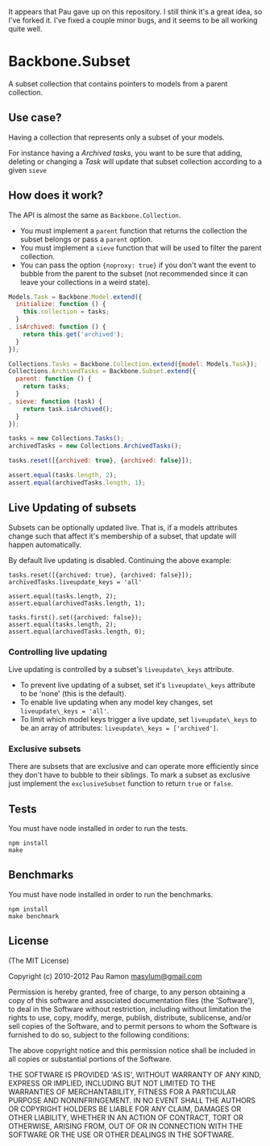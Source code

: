 It appears that Pau gave up on this repository. I still think it's a great idea, so I've forked it. I've fixed a couple minor bugs, and it seems to be all working quite well.


# Backbone.Subset

A subset collection that contains pointers to models from a parent collection.

## Use case?

Having a collection that represents only a subset of your models.

For instance having a *Archived tasks*, you want to be sure that adding, deleting
or changing a *Task* will update that subset collection according to a given `sieve`

## How does it work?

The API is almost the same as `Backbone.Collection`.

  * You must implement a `parent` function that returns the collection the subset belongs or pass a `parent` option.
  * You must implement a `sieve` function that will be used to filter the parent collection.
  * You can pass the option `{noproxy: true}` if you don't want the event to bubble from the parent to the subset
  (not recommended since it can leave your collections in a weird state).

``` javascript
Models.Task = Backbone.Model.extend({
  initialize: function () {
    this.collection = tasks;
  }
, isArchived: function () {
    return this.get('archived');
  }
});

Collections.Tasks = Backbone.Collection.extend({model: Models.Task});
Collections.ArchivedTasks = Backbone.Subset.extend({
  parent: function () {
    return tasks;
  }
, sieve: function (task) {
    return task.isArchived();
  }
});

tasks = new Collections.Tasks();
archivedTasks = new Collections.ArchivedTasks();

tasks.reset([{archived: true}, {archived: false}]);

assert.equal(tasks.length, 2);
assert.equal(archivedTasks.length, 1);
```

## Live Updating of subsets

Subsets can be optionally updated live. That is, if a models attributes
change such that affect it's membership of a subset, that update will
happen automatically.

By default live updating is disabled. Continuing the above example:

```
tasks.reset([{archived: true}, {archived: false}]);
archivedTasks.liveupdate_keys = 'all'

assert.equal(tasks.length, 2);
assert.equal(archivedTasks.length, 1);

tasks.first().set({archived: false});
assert.equal(tasks.length, 2);
assert.equal(archivedTasks.length, 0);
```

### Controlling live updating

Live updating is controlled by a subset's `liveupdate\_keys` attribute.

* To prevent live updating of a subset, set it's `liveupdate\_keys` attribute
to be 'none' (this is the default).
* To enable live updating when any model key changes, set
  `liveupdate\_keys = 'all'`.
* To limit which model keys trigger a live update, set `liveupdate\_keys`
to be an array of attributes: `liveupdate\_keys = ['archived']`.

### Exclusive subsets

There are subsets that are exclusive and can operate more efficiently since they don't have to
bubble to their siblings. To mark a subset as exclusive just implement the `exclusiveSubset`
function to return `true` or `false`.

## Tests

You must have node installed in order to run the tests.

```
npm install
make
```

## Benchmarks

You must have node installed in order to run the benchmarks.

```
npm install
make benchmark
```

## License

(The MIT License)

Copyright (c) 2010-2012 Pau Ramon <masylum@gmail.com>

Permission is hereby granted, free of charge, to any person obtaining a copy of this software and associated documentation files (the 'Software'), to deal in the Software without restriction, including without limitation the rights to use, copy, modify, merge, publish, distribute, sublicense, and/or sell copies of the Software, and to permit persons to whom the Software is furnished to do so, subject to the following conditions:

The above copyright notice and this permission notice shall be included in all copies or substantial portions of the Software.

THE SOFTWARE IS PROVIDED 'AS IS', WITHOUT WARRANTY OF ANY KIND, EXPRESS OR IMPLIED, INCLUDING BUT NOT LIMITED TO THE WARRANTIES OF MERCHANTABILITY, FITNESS FOR A PARTICULAR PURPOSE AND NONINFRINGEMENT. IN NO EVENT SHALL THE AUTHORS OR COPYRIGHT HOLDERS BE LIABLE FOR ANY CLAIM, DAMAGES OR OTHER LIABILITY, WHETHER IN AN ACTION OF CONTRACT, TORT OR OTHERWISE, ARISING FROM, OUT OF OR IN CONNECTION WITH THE SOFTWARE OR THE USE OR OTHER DEALINGS IN THE SOFTWARE.
